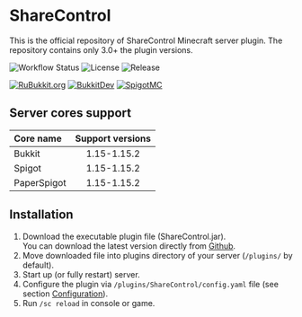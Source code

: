 # ShareControl
This is the official repository of ShareControl Minecraft server plugin. The repository contains only 3.0+ the plugin versions.

![Workflow Status](https://img.shields.io/github/workflow/status/h1karo/sharecontrol/Build%20package?style=for-the-badge)
![License](https://img.shields.io/github/license/h1karo/sharecontrol?style=for-the-badge)
![Release](https://img.shields.io/github/v/release/h1karo/sharecontrol?style=for-the-badge)

[![RuBukkit.org](https://img.shields.io/static/v1?label=RuBukkit&message=ShareControl&color=blue&style=for-the-badge)](http://rubukkit.org/threads/admn-sec-mech-sharecontrol-v2-6-4-kontrol-tvorcheskogo-rezhima-1-7-1-11.106125/)
[![BukkitDev](https://img.shields.io/static/v1?label=BukkitDev&message=ShareControl&color=blue&style=for-the-badge)](https://dev.bukkit.org/projects/sharecontrol)
[![SpigotMC](https://img.shields.io/static/v1?label=SpigotMC&message=ShareControl&color=orange&style=for-the-badge)](https://www.spigotmc.org/resources/sharecontrol.9225/)

## Server cores support

| Core name | Support versions |
| :--- | :---: |
| Bukkit | 1.15-1.15.2 |
| Spigot | 1.15-1.15.2 |
| PaperSpigot | 1.15-1.15.2 |

## Installation

1. Download the executable plugin file (ShareControl.jar).   
   You can download the latest version directly from [Github](https://github.com/h1karo/sharecontrol/releases/latest/download/ShareControl.jar).
2. Move downloaded file into plugins directory of your server (`/plugins/` by default).
3. Start up (or fully restart) server.
4. Configure the plugin via `/plugins/ShareControl/config.yaml` file (see section [Configuration](#configuration)).
5. Run `/sc reload` in console or game.